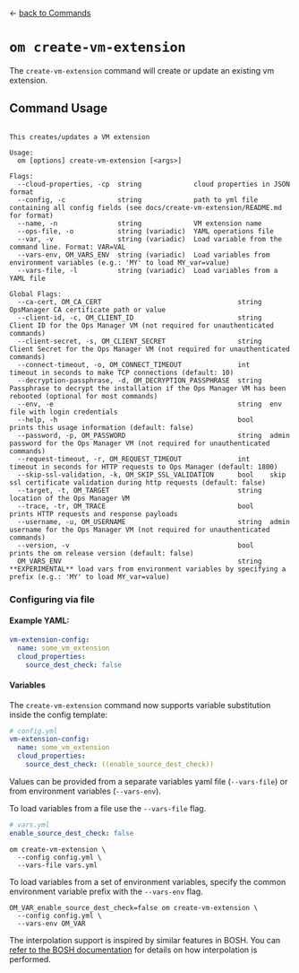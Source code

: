 <!--- This file is autogenerated from the files in docsgenerator/templates/create-vm-extension --->
&larr; [back to Commands](../README.md)

# `om create-vm-extension`

The `create-vm-extension` command will create or update an existing vm extension.

## Command Usage
```

This creates/updates a VM extension

Usage:
  om [options] create-vm-extension [<args>]

Flags:
  --cloud-properties, -cp  string             cloud properties in JSON format
  --config, -c             string             path to yml file containing all config fields (see docs/create-vm-extension/README.md for format)
  --name, -n               string             VM extension name
  --ops-file, -o           string (variadic)  YAML operations file
  --var, -v                string (variadic)  Load variable from the command line. Format: VAR=VAL
  --vars-env, OM_VARS_ENV  string (variadic)  Load variables from environment variables (e.g.: 'MY' to load MY_var=value)
  --vars-file, -l          string (variadic)  Load variables from a YAML file

Global Flags:
  --ca-cert, OM_CA_CERT                                  string  OpsManager CA certificate path or value
  --client-id, -c, OM_CLIENT_ID                          string  Client ID for the Ops Manager VM (not required for unauthenticated commands)
  --client-secret, -s, OM_CLIENT_SECRET                  string  Client Secret for the Ops Manager VM (not required for unauthenticated commands)
  --connect-timeout, -o, OM_CONNECT_TIMEOUT              int     timeout in seconds to make TCP connections (default: 10)
  --decryption-passphrase, -d, OM_DECRYPTION_PASSPHRASE  string  Passphrase to decrypt the installation if the Ops Manager VM has been rebooted (optional for most commands)
  --env, -e                                              string  env file with login credentials
  --help, -h                                             bool    prints this usage information (default: false)
  --password, -p, OM_PASSWORD                            string  admin password for the Ops Manager VM (not required for unauthenticated commands)
  --request-timeout, -r, OM_REQUEST_TIMEOUT              int     timeout in seconds for HTTP requests to Ops Manager (default: 1800)
  --skip-ssl-validation, -k, OM_SKIP_SSL_VALIDATION      bool    skip ssl certificate validation during http requests (default: false)
  --target, -t, OM_TARGET                                string  location of the Ops Manager VM
  --trace, -tr, OM_TRACE                                 bool    prints HTTP requests and response payloads
  --username, -u, OM_USERNAME                            string  admin username for the Ops Manager VM (not required for unauthenticated commands)
  --version, -v                                          bool    prints the om release version (default: false)
  OM_VARS_ENV                                            string  **EXPERIMENTAL** load vars from environment variables by specifying a prefix (e.g.: 'MY' to load MY_var=value)

```

### Configuring via file

#### Example YAML:
```yaml
vm-extension-config:
  name: some_vm_extension
  cloud_properties:
    source_dest_check: false
```

#### Variables

The `create-vm-extension` command now supports variable substitution inside the config template:

```yaml
# config.yml
vm-extension-config:
  name: some_vm_extension
  cloud_properties:
    source_dest_check: ((enable_source_dest_check))
```

Values can be provided from a separate variables yaml file (`--vars-file`) or from environment variables (`--vars-env`).

To load variables from a file use the `--vars-file` flag.

```yaml
# vars.yml
enable_source_dest_check: false
```

```
om create-vm-extension \
  --config config.yml \
  --vars-file vars.yml
```

To load variables from a set of environment variables, specify the common
environment variable prefix with the `--vars-env` flag.

```
OM_VAR_enable_source_dest_check=false om create-vm-extension \
  --config config.yml \
  --vars-env OM_VAR
```

The interpolation support is inspired by similar features in BOSH. You can
[refer to the BOSH documentation](https://bosh.io/docs/cli-int/) for details on how interpolation
is performed.